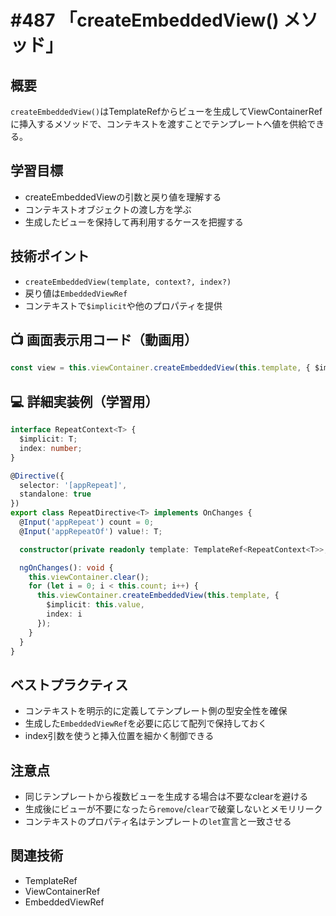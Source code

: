 # #487 「createEmbeddedView() メソッド」

## 概要
`createEmbeddedView()`はTemplateRefからビューを生成してViewContainerRefに挿入するメソッドで、コンテキストを渡すことでテンプレートへ値を供給できる。

## 学習目標
- createEmbeddedViewの引数と戻り値を理解する
- コンテキストオブジェクトの渡し方を学ぶ
- 生成したビューを保持して再利用するケースを把握する

## 技術ポイント
- `createEmbeddedView(template, context?, index?)`
- 戻り値は`EmbeddedViewRef`
- コンテキストで`$implicit`や他のプロパティを提供

## 📺 画面表示用コード（動画用）
```typescript
const view = this.viewContainer.createEmbeddedView(this.template, { $implicit: item });
```

## 💻 詳細実装例（学習用）
```typescript
interface RepeatContext<T> {
  $implicit: T;
  index: number;
}

@Directive({
  selector: '[appRepeat]',
  standalone: true
})
export class RepeatDirective<T> implements OnChanges {
  @Input('appRepeat') count = 0;
  @Input('appRepeatOf') value!: T;

  constructor(private readonly template: TemplateRef<RepeatContext<T>>, private readonly viewContainer: ViewContainerRef) {}

  ngOnChanges(): void {
    this.viewContainer.clear();
    for (let i = 0; i < this.count; i++) {
      this.viewContainer.createEmbeddedView(this.template, {
        $implicit: this.value,
        index: i
      });
    }
  }
}
```

## ベストプラクティス
- コンテキストを明示的に定義してテンプレート側の型安全性を確保
- 生成した`EmbeddedViewRef`を必要に応じて配列で保持しておく
- index引数を使うと挿入位置を細かく制御できる

## 注意点
- 同じテンプレートから複数ビューを生成する場合は不要なclearを避ける
- 生成後にビューが不要になったら`remove`/`clear`で破棄しないとメモリリーク
- コンテキストのプロパティ名はテンプレートの`let`宣言と一致させる

## 関連技術
- TemplateRef
- ViewContainerRef
- EmbeddedViewRef
